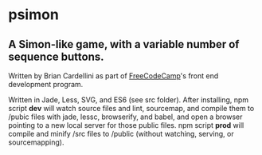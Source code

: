 # psimon

## A Simon-like game, with a variable number of sequence buttons.  

Written by Brian Cardellini as part of [FreeCodeCamp](http://www.freecodecamp.com)'s front end development program.

Written in Jade, Less, SVG, and ES6 (see src folder).  After installing, npm script **dev** will watch source files and lint, sourcemap, and compile them to /pubic files with jade, lessc, browserify, and babel, and open a browser pointing to a new local server for those public files.  npm script **prod** will compile and minify /src files to /public (without watching, serving, or sourcemapping).


